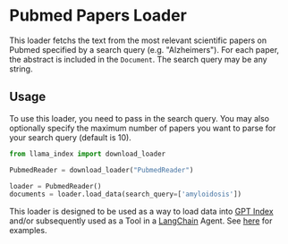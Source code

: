 # Pubmed Papers Loader

This loader fetchs the text from the most relevant scientific papers on Pubmed specified by a search query (e.g. "Alzheimers"). For each paper, the abstract is included in the `Document`. The search query may be any string.

## Usage

To use this loader, you need to pass in the search query. You may also optionally specify the maximum number of papers you want to parse for your search query (default is 10).

```python
from llama_index import download_loader

PubmedReader = download_loader("PubmedReader")

loader = PubmedReader()
documents = loader.load_data(search_query=['amyloidosis'])
```

This loader is designed to be used as a way to load data into [GPT Index](https://github.com/jerryjliu/gpt_index/tree/main/gpt_index) and/or subsequently used as a Tool in a [LangChain](https://github.com/hwchase17/langchain) Agent. See [here](https://github.com/emptycrown/llama-hub/tree/main) for examples.
